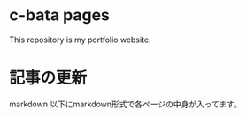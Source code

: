 # c-bata pages

This repository is my portfolio website.


# 記事の更新

markdown 以下にmarkdown形式で各ページの中身が入ってます。

